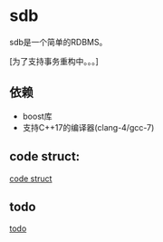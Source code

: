 sdb
===

sdb是一个简单的RDBMS。

[为了支持事务重构中。。。]

依赖
--------
+ boost库 
+ 支持C++17的编译器(clang-4/gcc-7)

code struct:
---------
[code struct](doc/code_struct.md)


todo
-----
[todo](doc/todo.md)
